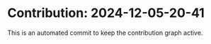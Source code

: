 # Contribution: 2024-12-05-20-41
This is an automated commit to keep the contribution graph active.
